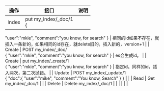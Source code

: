 | 操作   | 接口                                                         | 说明                                                         |
| ------ | ------------------------------------------------------------ | :----------------------------------------------------------- |
| Index  | put my_index/_doc/1<br/>{
  "user":"mkie",
  "comment":"you know, for search"
} | 相同的id如果不存在，就插入一条新的，如果相同的id存在，就delete旧的，插入新的，version+1 |
| Create | POST my_index/_doc/<br/>{
  "user":"mkie",
  "comment":"you know, for search"
} | es会生成id。                                                 |
| Create | put my_index/_create/1<br/>{
  "user":"mkie",
  "comment":"you know, for search"
} | 指定id。同样的id，插入两次，第二次抛错。                     |
| Update | POST my_index/_update/1<br/>{
  "doc":{
    "user":"mike",
    "comment":"You know, Search"
  }
} |                                                              |
| Read   | Get my_index/_doc/1                                          |                                                              |
| Delete | Delete my_index/_doc/1                                       |                                                              |
|        |                                                              |                                                              |

